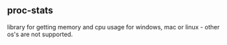 proc-stats
----------

library for getting memory and cpu usage for windows, mac or linux - other os's are not supported.